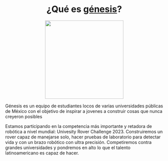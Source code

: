 <h1 align="center">¿Qué es <span><a href="https://hiteamgenesis.com">génesis</a></span>?</h1>
<div align="center">
  <img src="https://www.hiteamgenesis.com/logopng.png" width="250px"/>
</div>

Génesis es un equipo de estudiantes locos de varias universidades públicas de México con el objetivo de inspirar a jovenes a construir cosas que nunca creyeron posibles</p>
<p>Estamos participando en la competencia más importante y retadora de robótica a nivel mundial: Univesity Rover Challenge 2023. Construiremos un rover capaz de manejarse solo, hacer pruebas de laboratorio para detectar vida y con un brazo robótico con ultra precisión. Competiremos contra grandes universidades y pondremos en alto lo que el talento latinoamericano es capaz de hacer.
